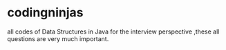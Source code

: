# codingninjas
all codes of Data Structures in Java
for the interview perspective ,these all questions are very much important.

